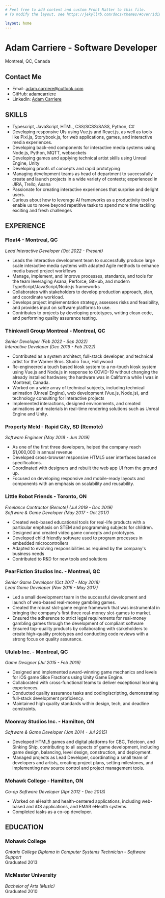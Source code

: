```yaml
---
# Feel free to add content and custom Front Matter to this file.
# To modify the layout, see https://jekyllrb.com/docs/themes/#overriding-theme-defaults

layout: home
---
```

# Adam Carriere - Software Developer
Montreal, QC, Canada

## Contact Me

- Email: [adam.carriere@outlook.com](mailto:adam.carriere@outlook.com)
- GitHub: [adamcarriere](https://github.com/adamcarriere)
- LinkedIn: [Adam Carriere](https://www.linkedin.com/in/adam-carriere-122b8271/)

## SKILLS
- Typescript, JavaScript, HTML, CSS/SCSS/SASS, Python, C#
- Developing responsive UIs using Vue.js and React.js, as well as tools like Pixi.js, Storybook.js, for web applications, games, and interactive media experiences.
- Developing back-end components for interactive media systems using Node.js, Python, MQTT, websockets
- Developing games and applying technical artist skills using Unreal Engine, Unity
- Developing proofs of concepts and rapid prototyping
- Managing development teams as head of department to successfully create and launch projects in a wide variety of contexts; experienced in JIRA, Trello, Asana
- Passionate for creating interactive experiences that surprise and delight users.
- Curious about how to leverage AI frameworks as a productivity tool to enable us to move beyond repetitive tasks to spend more time tackling exciting and fresh challenges

## EXPERIENCE

### Float4 - Montreal, QC
_Lead Interactive Developer (Oct 2022 - Present)_

- Leads the interactive development team to successfully produce large scale interactive media systems with adapted Agile methods to enhance media based project workflows
- Manage, implement, and improve processes, standards, and tools for the team leveraging Asana, Perforce, GitHub, and modern TypeScript/JavaScript/Node.js frameworks
- Collaborates with stakeholders to develop production approach, plan, and coordinate workload.
- Develops project implementation strategy, assesses risks and feasibility, and provides input on software platforms to use.
- Contributes to projects by developing prototypes, writing clean code, and performing quality assurance testing.

### Thinkwell Group Montreal - Montreal, QC
_Senior Developer (Feb 2022 - Sep 2022)_  
_Interactive Developer (Dec 2019 - Feb 2022)_

- Contributed as a system architect, full-stack developer, and technical artist for the Warner Bros. Studio Tour, Hollywood
- Re-engineered a touch based kiosk system to a no-touch kiosk system using Vue.js and Node.js in response to COVID-19 without changing the already installed hardware; the hardware was in California while I was in Montreal, Canada.
- Worked on a wide array of technical subjects, including technical animation (Unreal Engine), web development (Vue.js, Node.js), and technology consulting for interactive projects
- Implemented interactions, designed environments, and created animations and materials in real-time rendering solutions such as Unreal Engine and Unity.


### Property Meld - Rapid City, SD (Remote)
_Software Engineer (May 2018 - Jun 2019)_

- As one of the first three developers, helped the company reach $1,000,000 in annual revenue
- Developed cross-browser responsive HTML5 user interfaces based on specifications.
- Coordinated with designers and rebuilt the web app UI from the ground up.
- Focused on developing responsive and mobile-ready layouts and components with an emphasis on scalability and reusability.

### Little Robot Friends - Toronto, ON
_Freelance Contractor (Remote) (Jul 2019 - Dec 2019)_  
_Software & Game Developer (May 2017 - Oct 2017)_

- Created web-based educational tools for real-life products with a particular emphasis on STEM and programming subjects for children.
- Designed and created video game concepts and prototypes.
- Developed child friendly software used to program processes in embedded microcontrollers
- Adapted to evolving responsibilities as required by the company's business needs
- Contributed to R&D for new tools and solutions

### PearFiction Studios Inc. - Montreal, QC
_Senior Game Developer (Oct 2017 - May 2018)_  
_Lead Game Developer (Nov 2016 - May 2017)_

- Led a small development team in the successful development and launch of web-based real-money gambling games.
- Created the robust slot-game engine framework that was instrumental in bringing the company's first three real-money slot-games to market.
- Ensured the adherence to strict legal requirements for real-money gambling games through the development of compliant software
- Ensured top-quality products by collaborating with stakeholders to create high-quality prototypes and conducting code reviews with a strong focus on quality assurance.

### Ululab Inc. - Montreal, QC
_Game Designer (Jul 2015 - Feb 2016)_

- Designed and implemented award-winning game mechanics and levels for iOS game Slice Fractions using Unity Game Engine.
- Collaborated with cross-functional teams to deliver exceptional learning experiences.
- Conducted quality assurance tasks and coding/scripting, demonstrating full-stack development proficiency.
- Maintained high quality standards within design, tech, and deadline constraints.

### Moonray Studios Inc. - Hamilton, ON
_Software & Game Developer (Jan 2014 - Jul 2015)_

- Developed HTML5 games and digital platforms for CBC, Teletoon, and Sinking Ship, contributing to all aspects of game development, including game design, balancing, level design, construction, and deployment.
- Managed projects as Lead Developer, coordinating a small team of developers and artists, creating project plans, setting milestones, and implementing new source control and project management tools.

### Mohawk College - Hamilton, ON
_Co-op Software Developer (Apr 2012 - Dec 2013)_

- Worked on eHealth and health-centered applications, including web-based and iOS applications, and EMAR eHealth systems.
- Completed tasks as a co-op developer.

## EDUCATION

### Mohawk College
_Ontario College Diploma in Computer Systems Technician - Software Support_  
Graduated 2013

### McMaster University
_Bachelor of Arts (Music)_  
Graduated 2010

